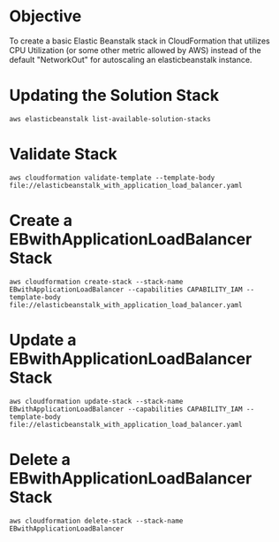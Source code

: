 # Objective

To create a basic Elastic Beanstalk stack in CloudFormation that utilizes CPU Utilization (or some other metric allowed by AWS) instead of the default "NetworkOut" for autoscaling an elasticbeanstalk instance.

# Updating the Solution Stack

`aws elasticbeanstalk list-available-solution-stacks`

# Validate Stack

`aws cloudformation validate-template --template-body file://elasticbeanstalk_with_application_load_balancer.yaml`

# Create a EBwithApplicationLoadBalancer Stack

`aws cloudformation create-stack --stack-name EBwithApplicationLoadBalancer --capabilities CAPABILITY_IAM --template-body file://elasticbeanstalk_with_application_load_balancer.yaml`

# Update a EBwithApplicationLoadBalancer Stack

`aws cloudformation update-stack --stack-name EBwithApplicationLoadBalancer --capabilities CAPABILITY_IAM --template-body file://elasticbeanstalk_with_application_load_balancer.yaml`

# Delete a EBwithApplicationLoadBalancer Stack

`aws cloudformation delete-stack --stack-name EBwithApplicationLoadBalancer`